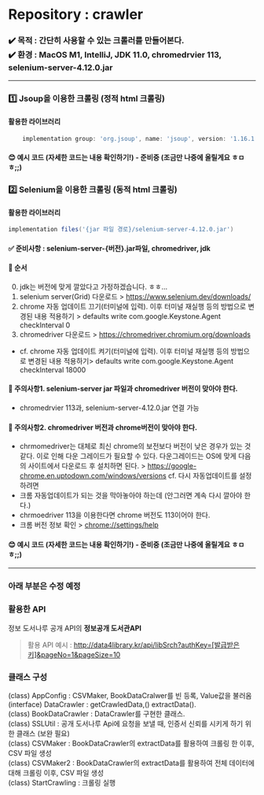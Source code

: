 # Repository : crawler
### ✔️ 목적 : 간단히 사용할 수 있는 크롤러를 만들어본다. <br> ✔️ 환경 : MacOS M1, IntelliJ, JDK 11.0, chromedrvier 113, selenium-server-4.12.0.jar
---
### 1️⃣ Jsoup을 이용한 크롤링 (정적 html 크롤링)
#### 활용한 라이브러리
```groovy
    implementation group: 'org.jsoup', name: 'jsoup', version: '1.16.1'
```
#### 😊 예시 코드 (자세한 코드는 내용 확인하기!) - 준비중 (조금만 나중에 올릴게요 ㅎㅁㅎ;;)

### 2️⃣ Selenium을 이용한 크롤링 (동적 html 크롤링)
#### 활용한 라이브러리
```groovy
implementation files('{jar 파일 경로}/selenium-server-4.12.0.jar')
 ```
#### ✅ 준비사항 : selenium-server-{버전}.jar파일, chromedriver, jdk
#### 📝 순서
0. jdk는 버전에 맞게 깔았다고 가정하겠습니다. ㅎㅎ...
1. selenium server(Grid) 다운로드 > https://www.selenium.dev/downloads/
2. chrome 자동 업데이트 끄기(터미널에 입력). 이후 터미널 재실행 등의 방법으로 변경된 내용 적용하기 > defaults write com.google.Keystone.Agent checkInterval 0
3. chromedriver 다운로드 > https://chromedriver.chromium.org/downloads
- cf. chrome 자동 업데이트 켜기(터미널에 입력). 이후 터미널 재실행 등의 방법으로 변경된 내용 적용하기> defaults write com.google.Keystone.Agent checkInterval 18000

#### 📌 주의사항1. selenium-server jar 파일과 chromedriver 버전이 맞아야 한다.
- chromedrvier 113과, selenium-server-4.12.0.jar 연결 가능
  <br>
#### 📌 주의사항2. chromedriver 버전과 chrome버전이 맞아야 한다.
- chrmomedriver는 대체로 최신 chrome의 보전보다 버전이 낮은 경우가 있는 것 같다. 이로 인해 다운 그레이드가 필요할 수 있다.
  다운그레이드는 OS에 맞게 다음의 사이트에서 다운로드 후 설치하면 된다. > https://google-chrome.en.uptodown.com/windows/versions
  cf. 다시 자동업데이트를 설정하려면 
- 크롬 자동업데이트가 되는 것을 막아놓아야 하는데 (안그러면 계속 다시 깔아야 한다.) 
- chrmoedriver 113을 이용한다면 chrome 버전도 113이어야 한다.
- 크롬 버전 정보 확인 > [chrome://settings/help](chrome://settings/help)


#### 😊 예시 코드 (자세한 코드는 내용 확인하기!) - 준비중 (조금만 나중에 올릴게요 ㅎㅁㅎ;;)

--- 
### 아래 부분은 수정 예정
### 활용한 API
정보 도서나루 공개 API의 **정보공개 도서관API**<br>  
> 활용 API 예시 : http://data4library.kr/api/libSrch?authKey=[발급받은키]&pageNo=1&pageSize=10<br>  

<h3>클래스 구성</h3>
(class) AppConfig : CSVMaker, BookDataCralwer를 빈 등록, Value값을 불러옴  <br>
(interface) DataCrawler : getCrawledData,() extractData(). <br>  
(class) BookDataCrawler : DataCrawler를 구현한 클래스. <br>  
(class) SSLUtil : 공개 도서나루 Api에 요청을 보낼 때, 인증서 신뢰를 시키게 하기 위한 클래스 (보완 필요)  <br>  
(class) CSVMaker : BookDataCrawler의 extractData를 활용하여 크롤링 한 이후, CSV 파일 생성  <br>  
(class) CSVMaker2 : BookDataCrawler의 extractData를 활용하여 전체 데이터에 대해 크롤링 이후, CSV 파일 생성  <br>  
(class) StartCrawling : 크롤링 실행 <br>

